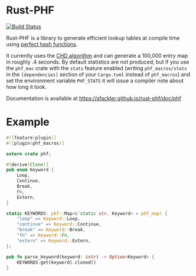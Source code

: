Rust-PHF
=========

[![Build Status](https://travis-ci.org/sfackler/rust-phf.png?branch=master)](https://travis-ci.org/sfackler/rust-phf)

Rust-PHF is a library to generate efficient lookup tables at compile time using
[perfect hash functions](http://en.wikipedia.org/wiki/Perfect_hash_function).

It currently uses the
[CHD algorithm](http://cmph.sourceforge.net/papers/esa09.pdf) and can generate
a 100,000 entry map in roughly .4 seconds. By default statistics are not
produced, but if you use the `phf_mac` crate with the `stats` feature enabled
(writing `phf_macros/stats` in the `[dependencies]` section of your
`Cargo.toml` instead of `phf_macros`) and set the environment variable
`PHF_STATS` it will issue a compiler note about how long it took.

Documentation is available at https://sfackler.github.io/rust-phf/doc/phf

Example
=======

```rust
#![feature(plugin)]
#![plugin(phf_macros)]

extern crate phf;

#[derive(Clone)]
pub enum Keyword {
    Loop,
    Continue,
    Break,
    Fn,
    Extern,
}

static KEYWORDS: phf::Map<&'static str, Keyword> = phf_map! {
    "loop" => Keyword::Loop,
    "continue" => Keyword::Continue,
    "break" => Keyword::Break,
    "fn" => Keyword::Fn,
    "extern" => Keyword::Extern,
};

pub fn parse_keyword(keyword: &str) -> Option<Keyword> {
    KEYWORDS.get(keyword).cloned()
}
```
